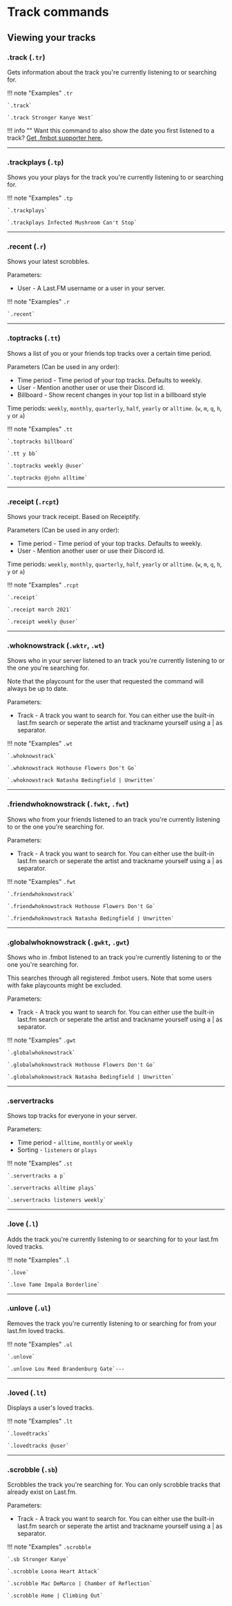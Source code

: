 # Track commands

## Viewing your tracks

### .track (`.tr`)

Gets information about the track you're currently listening to or searching for.

!!! note "Examples"
    `.tr`

    `.track`

    `.track Stronger Kanye West`

!!! info ""
    Want this command to also show the date you first listened to a track? <a href="/supporter/">Get .fmbot supporter here.</a>
    
---

### .trackplays (`.tp`)

Shows you your plays for the track you're currently listening to or searching for.

!!! note "Examples"
    `.tp`

    `.trackplays`

    `.trackplays Infected Mushroom Can't Stop`
    
---


### .recent (`.r`)

Shows your latest scrobbles.

Parameters:

* User - A Last.FM username or a user in your server.

!!! note "Examples"
    `.r`

    `.recent`
    
---
### .toptracks (`.tt`)

Shows a list of you or your friends top tracks over a certain time period.

Parameters (Can be used in any order):

* Time period - Time period of your top tracks. Defaults to weekly.
* User - Mention another user or use their Discord id.
* Billboard - Show recent changes in your top list in a billboard style

Time periods: `weekly`, `monthly`, `quarterly`, `half`, `yearly` or `alltime`. (`w`, `m`, `q`, `h`, `y` or `a`)

!!! note "Examples"
    `.tt`

    `.toptracks billboard`

    `.tt y bb`

    `.toptracks weekly @user`

    `.toptracks @john alltime`

---

### .receipt (`.rcpt`)

Shows your track receipt. Based on Receiptify.

Parameters (Can be used in any order):

* Time period - Time period of your top tracks. Defaults to weekly.
* User - Mention another user or use their Discord id.

Time periods: `weekly`, `monthly`, `quarterly`, `half`, `yearly` or `alltime`. (`w`, `m`, `q`, `h`, `y` or `a`)

!!! note "Examples"
    `.rcpt`

    `.receipt`

    `.receipt march 2021`

    `.receipt weekly @user`

---


### .whoknowstrack (`.wktr`, `.wt`)

Shows who in your server listened to an track you're currently listening to or the one you're searching for.

Note that the playcount for the user that requested the command will always be up to date.

Parameters:

* Track - A track you want to search for. You can either use the built-in last.fm search or seperate the artist and trackname yourself using a | as separator.

!!! note "Examples"
    `.wt`

    `.whoknowstrack`

    `.whoknowstrack Hothouse Flowers Don't Go`

    `.whoknowstrack Natasha Bedingfield | Unwritten`


---

### .friendwhoknowstrack (`.fwkt`, `.fwt`)

Shows who from your friends listened to an track you're currently listening to or the one you're searching for.

Parameters:

* Track - A track you want to search for. You can either use the built-in last.fm search or seperate the artist and trackname yourself using a | as separator.

!!! note "Examples"
    `.fwt`

    `.friendwhoknowstrack`

    `.friendwhoknowstrack Hothouse Flowers Don't Go`

    `.friendwhoknowstrack Natasha Bedingfield | Unwritten`


---

### .globalwhoknowstrack (`.gwkt`, `.gwt`)

Shows who in .fmbot listened to an track you're currently listening to or the one you're searching for.

This searches through all registered .fmbot users. Note that some users with fake playcounts might be excluded.

Parameters:

* Track - A track you want to search for. You can either use the built-in last.fm search or seperate the artist and trackname yourself using a | as separator.

!!! note "Examples"
    `.gwt`

    `.globalwhoknowstrack`

    `.globalwhoknowstrack Hothouse Flowers Don't Go`

    `.globalwhoknowstrack Natasha Bedingfield | Unwritten`

---

### .servertracks

Shows top tracks for everyone in your server.

Parameters:

* Time period - `alltime`, `monthly` or `weekly`
* Sorting - `listeners` or `plays`

!!! note "Examples"
    `.st`

    `.servertracks a p`

    `.servertracks alltime plays`

    `.servertracks listeners weekly`

---

### .love (`.l`)

Adds the track you're currently listening to or searching for to your last.fm loved tracks.

!!! note "Examples"
    `.l`

    `.love`

    `.love Tame Impala Borderline`
    
---


### .unlove (`.ul`)

Removes the track you're currently listening to or searching for from your last.fm loved tracks.

!!! note "Examples"
    `.ul`

    `.unlove`

    `.unlove Lou Reed Brandenburg Gate`---

---

### .loved (`.lt`)

Displays a user's loved tracks.

!!! note "Examples"
    `.lt`

    `.lovedtracks`

    `.lovedtracks @user`
    
---

### .scrobble (`.sb`)

Scrobbles the track you're searching for. You can only scrobble tracks that already exist on Last.fm.

Parameters:

* Track - A track you want to search for. You can either use the built-in last.fm search or seperate the artist and trackname yourself using a | as separator.

!!! note "Examples"
    `.scrobble`

    `.sb Stronger Kanye`

    `.scrobble Loona Heart Attack`

    `.scrobble Mac DeMarco | Chamber of Reflection`

    `.scrobble Home | Climbing Out`

